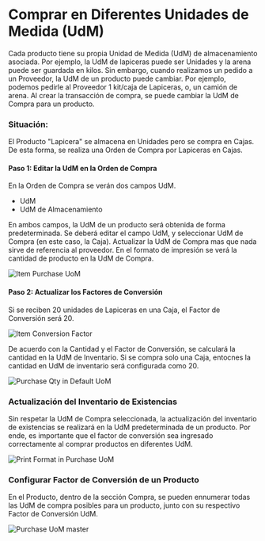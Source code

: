 <!-- add-breadcrumbs -->
# Comprar en Diferentes Unidades de Medida (UdM)

Cada producto tiene su propia Unidad de Medida (UdM) de almacenamiento asociada. Por ejemplo, la UdM de lapiceras puede ser Unidades y la arena puede ser guardada en kilos. Sin embargo, cuando realizamos un pedido a un Proveedor, la UdM de un producto puede cambiar. Por ejemplo, podemos pedirle al Proveedor 1 kit/caja de Lapiceras, o, un camión de arena. Al crear la transacción de compra, se puede cambiar la UdM de Compra para un producto. 

### Situación:

El Producto "Lapicera" se almacena en Unidades pero se compra en Cajas. De esta forma, se realiza una Orden de Compra por Lapiceras en Cajas. 

#### Paso 1: Editar la UdM en la Orden de Compra

En la Orden de Compra se verán dos campos UdM.

- UdM
- UdM de Almacenamiento

En ambos campos, la UdM de un producto será obtenida de forma predeterminada. Se deberá editar el campo UdM, y seleccionar UdM de Compra (en este caso, la Caja). Actualizar la UdM de Compra mas que nada sirve de referencia al proveedor. En el formato de impresión se verá la cantidad de producto en la UdM de Compra. 

<img alt="Item Purchase UoM" class="screenshot" src="{{docs_base_url}}/assets/img/articles/editing-uom-in-po.gif">

#### Paso 2: Actualizar los Factores de Conversión

Si se reciben 20 unidades de Lapiceras en una Caja, el Factor de Conversión será 20.

<img alt="Item Conversion Factor" class="screenshot" src="{{docs_base_url}}/assets/img/articles/po-conversion-factor.png">

De acuerdo con la Cantidad y el Factor de Conversión, se calculará la cantidad en la UdM de Inventario. Si se compra solo una Caja, entocnes la cantidad en UdM de inventario será configurada como 20.

<img alt="Purchase Qty in Default UoM" class="screenshot" src="{{docs_base_url}}/assets/img/articles/po-qty-in-stock-uom.png">

### Actualización del Inventario de Existencias

Sin respetar la UdM de Compra seleccionada, la actualización del inventario de existencias se realizará en la UdM predeterminada de un producto. Por ende, es importante que el factor de conversión sea ingresado correctamente al comprar productos en diferentes UdM. 

<img alt="Print Format in Purchase UoM" class="screenshot" src="{{docs_base_url}}/assets/img/articles/po-stock-uom-ledger.png">

### Configurar Factor de Conversión de un Producto

En el Producto, dentro de la sección Compra, se pueden ennumerar todas las UdM de compra posibles para un producto, junto con su respectivo Factor de Conversión UdM. 

<img alt="Purchase UoM master" class="screenshot" src="{{docs_base_url}}/assets/img/articles/item-purchase-uom-conversion.png">

<!-- markdown -->
